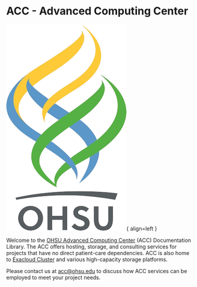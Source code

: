 ACC - Advanced Computing Center 
===============================

![OSHU](images/logo-ohsu-with-text.png){ align=left }

Welcome to the [OHSU Advanced Computing Center](https://www.ohsu.edu/advanced-computing-center) (ACC) Documentation Library. The ACC offers hosting, storage, and consulting services for projects that have no direct patient-care dependencies. ACC is also home to [Exacloud Cluster](https://www.ohsu.edu/advanced-computing-center/acc-and-exacloud-cluster) and various high-capacity storage platforms.

Please contact us at [acc@ohsu.edu](mailto:acc@ohsu.edu) to discuss how ACC services can be employed to meet your project needs.